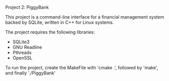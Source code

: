 Project 2: PiggyBank

This project is a command-line interface for a financial management system backed by SQLite, written in C++ for Linux systems.

The project requires the following libraries: 

- SQLite3
- GNU Readline
- Pthreads
- OpenSSL

To run the project, create the MakeFile with 'cmake .', followed by 'make', and finally './PiggyBank'
